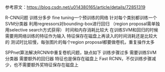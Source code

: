 参考原文：https://blog.csdn.net/u014380165/article/details/72851319

R-CNN问题
训练分多步
fine tuning一个预训练的网络
针对每个类别都训练一个SVM分类器
利用regressors对bounding-box进行回归
（region proposal需单独用selective search方式获得）
时间和内存消耗比较大
在训练SVM和回归的时候需要用网络训练的特征作为输入
特征保存在磁盘上再读入的时间消耗还是比较大的
测试时比较慢，每张图片的每个region proposal都要做卷机，重复操作太多

SPPnet算法解决RCNN中重复卷机问题，缺点如下
训练步骤过多
需要训练SVM分类器
需要额外的回归器
特征也是保存在磁盘上
Fast RCNN，不仅训练步骤减少，也不需要额外奖特征保存在磁盘上

